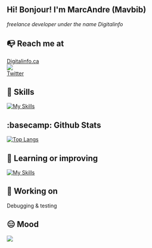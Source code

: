 

<!--
**mavbib/mavbib** is a ✨ _special_ ✨ repository because its `README.md` (this file) appears on your GitHub profile.

Here are some ideas to get you started:

- 🔭 I’m currently working on ...
- 🌱 I’m currently learning ...
- 👯 I’m looking to collaborate on ...
- 🤔 I’m looking for help with ...
- 💬 Ask me about ...
- 📫 How to reach me: ...
- 😄 Pronouns: ...
- ⚡ Fun fact: ...
-->
## Hi! Bonjour! I'm MarcAndre (Mavbib)
*freelance developer under the name Digitalinfo*
## :mailbox_with_no_mail: Reach me at

  <a href="https://digitalinfo.ca">Digitalinfo.ca</a><br/>
  <a href="http://www.linkedin.com/in/marc-andre-veilleux-aa367b72"><a href="https://skillicons.dev">
    <img src="https://skillicons.dev/icons?i=linkedin" /></a><br/>
  <a href="https://twitter.com/xaltran">Twitter</a><br/>
 
## :triangular_ruler: Skills
[![My Skills](https://skillicons.dev/icons?i=js,html,css,mysql,py,django)](https://skillicons.dev)
## :basecamp: Github Stats
[![Top Langs](https://github-readme-stats.vercel.app/api/top-langs/?username=mavbib&layout=compact)](https://github.com/anuraghazra/github-readme-stats)

## :sunrise_over_mountains: Learning or improving
[![My Skills](https://skillicons.dev/icons?i=php,solidity,react,rust)](https://skillicons.dev)

## :pushpin: Working on
Debugging & testing
## :expressionless: Mood
<img src="https://content.codecademy.com/articles/github-pages-via-web-app/happy-ice-cream.gif" />

